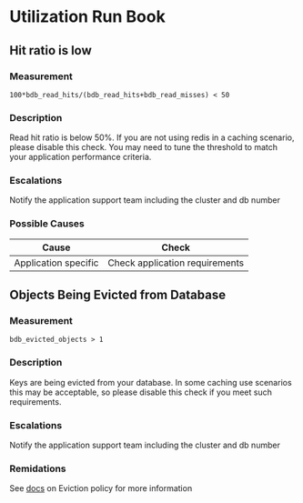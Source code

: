 # Utilization Run Book

## Hit ratio is low

### Measurement

```
100*bdb_read_hits/(bdb_read_hits+bdb_read_misses) < 50
```

### Description

Read hit ratio is below 50%.
If you are not using redis in a caching scenario, please disable this check.
You may need to tune the threshold to match your application performance criteria.


### Escalations

Notify the application support team including the cluster and db number

### Possible Causes

Cause | Check 
--- | ---
Application specific | Check application requirements


## Objects Being Evicted from Database

### Measurement

```
bdb_evicted_objects > 1
```

### Description

Keys are being evicted from your database.
In some caching use scenarios this may be acceptable, so please disable this check if you meet such requirements.

### Escalations

Notify the application support team including the cluster and db number

### Remidations 

See [docs](https://docs.redislabs.com/latest/rs/administering/database-operations/eviction-policy/) on Eviction policy for more information
